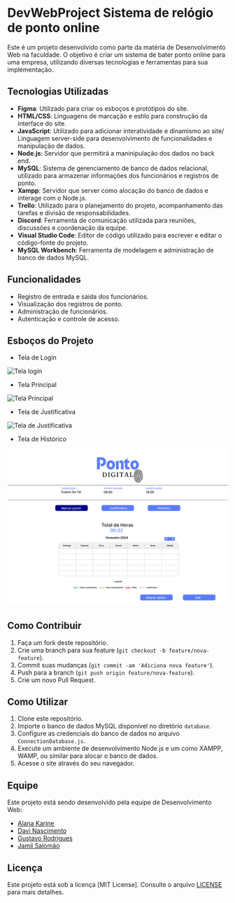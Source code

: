 # DevWebProject Sistema de relógio de ponto online

Este é um projeto desenvolvido como parte da matéria de Desenvolvimento Web na faculdade. O objetivo é criar um sistema de bater ponto online para uma empresa, utilizando diversas tecnologias e ferramentas para sua implementação.

## Tecnologias Utilizadas

- **Figma**: Utilizado para criar os esboços e protótipos do site.
- **HTML/CSS**: Linguagens de marcação e estilo para construção da interface do site.
- **JavaScript**: Utilizado para adicionar interatividade e dinamismo ao site/ Linguagem server-side para desenvolvimento de funcionalidades e manipulação de dados.
- **Node.js**: Servidor que permitirá a maninipulação dos dados no back end.
- **MySQL**: Sistema de gerenciamento de banco de dados relacional, utilizado para armazenar informações dos funcionários e registros de ponto.
- **Xampp**: Servidor que server como alocação do banco de dados e interage com o Node.js.
- **Trello**: Utilizado para o planejamento do projeto, acompanhamento das tarefas e divisão de responsabilidades.
- **Discord**: Ferramenta de comunicação utilizada para reuniões, discussões e coordenação da equipe.
- **Visual Studio Code**: Editor de código utilizado para escrever e editar o código-fonte do projeto.
- **MySQL Workbench**: Ferramenta de modelagem e administração de banco de dados MySQL.

## Funcionalidades

- Registro de entrada e saída dos funcionários.
- Visualização dos registros de ponto.
- Administração de funcionários.
- Autenticação e controle de acesso.

## Esboços do Projeto

- Tela de Login

![Tela login](https://github.com/ExtraProjects860/DevWebProject/blob/main/Imagens%20de%20Esbo%C3%A7o%20para%20o%20Site/Imagens%20de%20exemplo/Fotos%20Telas%20Site/Tela%20Login.PNG?raw=true)

- Tela Principal

![Tela Principal](https://github.com/ExtraProjects860/DevWebProject/blob/main/Imagens%20de%20Esbo%C3%A7o%20para%20o%20Site/Imagens%20de%20exemplo/Fotos%20Telas%20Site/Tela%20Principal.PNG?raw=true)

- Tela de Justificativa

![Tela de Justificativa](https://github.com/ExtraProjects860/DevWebProject/blob/main/Imagens%20de%20Esbo%C3%A7o%20para%20o%20Site/Imagens%20de%20exemplo/Fotos%20Telas%20Site/Tela%20Justificativa.PNG?raw=true)

- Tela de Histórico

![Tela de Histórico](https://github.com/ExtraProjects860/DevWebProject/blob/main/Imagens%20de%20Esbo%C3%A7o%20para%20o%20Site/Imagens%20de%20exemplo/Fotos%20Telas%20Site/Tela%20de%20Hist%C3%B3rico.PNG?raw=true)

## Como Contribuir

1. Faça um fork deste repositório.
2. Crie uma branch para sua feature (`git checkout -b feature/nova-feature`).
3. Commit suas mudanças (`git commit -am 'Adiciona nova feature'`).
4. Push para a branch (`git push origin feature/nova-feature`).
5. Crie um novo Pull Request.

## Como Utilizar

1. Clone este repositório.
2. Importe o banco de dados MySQL disponível no diretório `database`.
3. Configure as credenciais do banco de dados no arquivo `ConnectionDatabase.js`.
4. Execute um ambiente de desenvolvimento Node.js e um como XAMPP, WAMP, ou similar para alocar o banco de dados.
5. Acesse o site através do seu navegador.

## Equipe

Este projeto está sendo desenvolvido pela equipe de Desenvolvimento Web:

- [Alana Karine](https://github.com/AlanaK2)
- [Davi Nascimento](https://github.com/zedark860)
- [Gustavo Rodrigues](https://github.com/Gvcrodrigues99)
- [Jamil Salomão](https://github.com/jamilsalomao)

## Licença

Este projeto está sob a licença [MIT License]. Consulte o arquivo [LICENSE](LICENSE) para mais detalhes.
